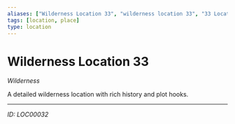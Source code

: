 ```yaml
---
aliases: ["Wilderness Location 33", "wilderness location 33", "33 Location Wilderness"]
tags: [location, place]
type: location
---
```


# Wilderness Location 33

*Wilderness*

A detailed wilderness location with rich history and plot hooks.

---
*ID: LOC00032*